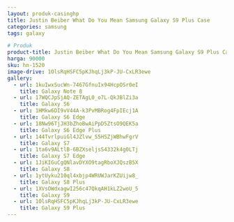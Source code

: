 ```yaml
---
layout: produk-casinghp
title: Justin Beiber What Do You Mean Samsung Galaxy S9 Plus Case
categories: samsung
tags: galaxy

# Produk
product-title: Justin Beiber What Do You Mean Samsung Galaxy S9 Plus Case
harga: 90000
sku: hn-1520
image-drive: 1OlsRqHSFC5pKJhqLj3kP-JU-CxLR3ewe
gallery:
  - url: 1kuIwxSucWn-7467GfnuIx94HcpOSr0eI
    title: Galaxy Note 8
  - url: 17WQCJpSjAQ-ZETAgL0_o7L-QkJBlZi3a
    title: Galaxy S6
  - url: 1HMkw6DI9vV44A-k3PvMBRog4FpIEcj1A
    title: Galaxy S6 Edge
  - url: 18Nw96TjJH3bZhoBwAiPpD5ZtsO9QEK5a
    title: Galaxy S6 Edge Plus
  - url: 144TvrlpuiGl4JZlvw_S5HSZjWBhwFgrV
    title: Galaxy S7
  - url: 1ta6v9ALtlB-6BZXseljsS4332k4g0LTj
    title: Galaxy S7 Edge
  - url: 1JiKIGuCgQNlavDYXO9tagRboXJQszB5X
    title: Galaxy S8
  - url: 1ytUyku210ql4xbjp4WRUWJarKZUijw8_
    title: Galaxy S8 Plus
  - url: 1XVsOWdxagwI256c47QkqAH1kLZ2woU_5
    title: Galaxy S9
  - url: 1OlsRqHSFC5pKJhqLj3kP-JU-CxLR3ewe
    title: Galaxy S9 Plus
---
```

